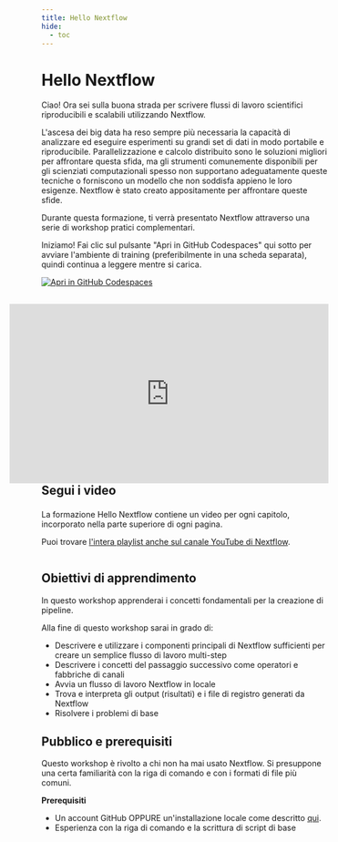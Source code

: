 ```yaml
---
title: Hello Nextflow
hide:
  - toc
---
```


# Hello Nextflow

Ciao! Ora sei sulla buona strada per scrivere flussi di lavoro scientifici riproducibili e scalabili utilizzando Nextflow.

L'ascesa dei big data ha reso sempre più necessaria la capacità di analizzare ed eseguire esperimenti su grandi set di dati in modo portabile e riproducibile. Parallelizzazione e calcolo distribuito sono le soluzioni migliori per affrontare questa sfida, ma gli strumenti comunemente disponibili per gli scienziati computazionali spesso non supportano adeguatamente queste tecniche o forniscono un modello che non soddisfa appieno le loro esigenze. Nextflow è stato creato appositamente per affrontare queste sfide.

Durante questa formazione, ti verrà presentato Nextflow attraverso una serie di workshop pratici complementari.

Iniziamo! Fai clic sul pulsante "Apri in GitHub Codespaces" qui sotto per avviare l'ambiente di training (preferibilmente in una scheda separata), quindi continua a leggere mentre si carica.

[![Apri in GitHub Codespaces](https://github.com/codespaces/badge.svg)](https://codespaces.new/nextflow-io/training?quickstart=1&ref=master)

<h2>
  <div style="float:right;">
    <iframe width="560" height="315" src="https://www.youtube.com/embed/videoseries?si=9bz6-59u_0XFmHB0&amp;list=PLPZ8WHdZGxmXiHf8B26oB_fTfoKQdhlik" title="YouTube video player" frameborder="0" allow="accelerometer; autoplay; clipboard-write; encrypted-media; gyroscope; picture-in-picture; web-share" referrerpolicy="strict-origin-when-cross-origin" allowfullscreen></iframe>
  </div>

Segui i video

</h2>

La formazione Hello Nextflow contiene un video per ogni capitolo, incorporato nella parte superiore di ogni pagina.

Puoi trovare [l'intera playlist anche sul canale YouTube di Nextflow](https://www.youtube.com/playlist?list=PLPZ8WHdZGxmXiHf8B26oB_fTfoKQdhlik).

<!-- Clearfix for float -->
<div style="content: ''; clear: both; display: table;"></div>

## Obiettivi di apprendimento

In questo workshop apprenderai i concetti fondamentali per la creazione di pipeline.

Alla fine di questo workshop sarai in grado di:

- Descrivere e utilizzare i componenti principali di Nextflow sufficienti per creare un semplice flusso di lavoro multi-step
- Descrivere i concetti del passaggio successivo come operatori e fabbriche di canali
- Avvia un flusso di lavoro Nextflow in locale
- Trova e interpreta gli output (risultati) e i file di registro generati da Nextflow
- Risolvere i problemi di base

## Pubblico e prerequisiti

Questo workshop è rivolto a chi non ha mai usato Nextflow. Si presuppone una certa familiarità con la riga di comando e con i formati di file più comuni.

**Prerequisiti**

- Un account GitHub OPPURE un'installazione locale come descritto [qui](../envsetup/02_local).
- Esperienza con la riga di comando e la scrittura di script di base
